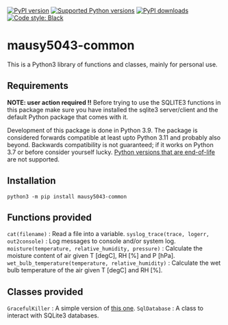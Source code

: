 [![PyPI version](https://img.shields.io/pypi/v/mausy5043-common.svg?logo=pypi&logoColor=FFE873)](https://pypi.org/project/mausy5043-common)
[![Supported Python versions](https://img.shields.io/pypi/pyversions/mausy5043-common.svg?logo=python&logoColor=FFE873)](https://pypi.org/project/mausy5043-common)
[![PyPI downloads](https://img.shields.io/pypi/dm/mausy5043-common.svg)](https://pypistats.org/packages/mausy5043-common)
[![Code style: Black](https://img.shields.io/badge/code%20style-Black-000000.svg)](https://github.com/psf/black)

# mausy5043-common

This is a Python3 library of functions and classes, mainly for personal use.

## Requirements

**NOTE: user action required !!**
Before trying to use the SQLITE3 functions in this package make sure you have installed the sqlite3 server/client and
the default Python package that comes with it.

Development of this package is done in Python 3.9. The package is considered forwards compatible at least upto Python 3.11 and probably also beyond. Backwards compatibility is not guaranteed; if it works on Python 3.7 or before consider yourself lucky. [Python versions that are end-of-life](https://devguide.python.org/versions/) are not supported.

## Installation

```
python3 -m pip install mausy5043-common
```


## Functions provided
`cat(filename)` : Read a file into a variable.
`syslog_trace(trace, logerr, out2console)` : Log messages to console and/or system log.
`moisture(temperature, relative_humidity, pressure)` : Calculate the moisture content of air given T [degC], RH [%] and P [hPa].
`wet_bulb_temperature(temperature, relative_humidity)` : Calculate the wet bulb temperature of the air given T [degC] and RH [%].

## Classes provided
`GracefulKiller` : A simple version of [this one](https://pypi.org/project/GracefulKiller/).
`SqlDatabase` : A class to interact with SQLite3 databases.
